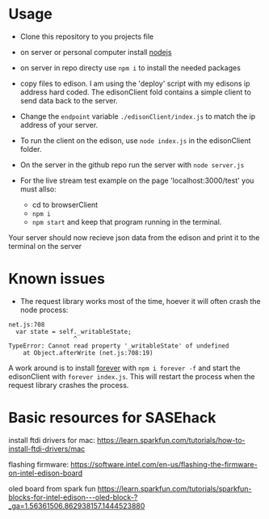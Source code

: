 # Usage 

* Clone this repository to you projects file

* on server or personal computer install [nodejs](https://nodejs.org/en/)

* on server in repo directy use `npm i` to install the needed packages 

* copy files to edison.  I am using the 'deploy' script with my edisons ip address hard coded. The edisonClient fold contains a simple client to send data back to the server.

* Change the `endpoint` variable `./edisonClient/index.js` to match the ip address of your server.

* To run the client on the edison, use `node index.js` in the edisonClient folder.

* On the server in the github repo run the server with `node server.js`

* For the live stream test example on the page 'localhost:3000/test' you must allso:
    * cd to browserClient
    * `npm i`
    * `npm start` and keep that program running in the terminal.


Your server should now recieve json data from the edison and print it to the terminal on the server

# Known issues

* The request library works most of the time, hoever it will often crash the node process:

```
net.js:708
  var state = self._writableState;
                  ^
TypeError: Cannot read property '_writableState' of undefined
    at Object.afterWrite (net.js:708:19)
```

A work around is to install 
[forever](https://www.npmjs.com/package/forever) with `npm i forever -f` and start the edisonClient with `forever index.js`. This will restart the process when the request library crashes the process.

# Basic resources for SASEhack
install ftdi drivers for mac:
https://learn.sparkfun.com/tutorials/how-to-install-ftdi-drivers/mac

flashing firmware:
https://software.intel.com/en-us/flashing-the-firmware-on-intel-edison-board

oled board from spark fun
https://learn.sparkfun.com/tutorials/sparkfun-blocks-for-intel-edison---oled-block-?_ga=1.56361506.862938157.1444523880
